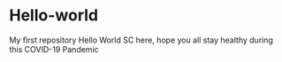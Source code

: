 # Hello-world
My first repository
Hello World
SC here, hope you all stay healthy during this COVID-19 Pandemic

